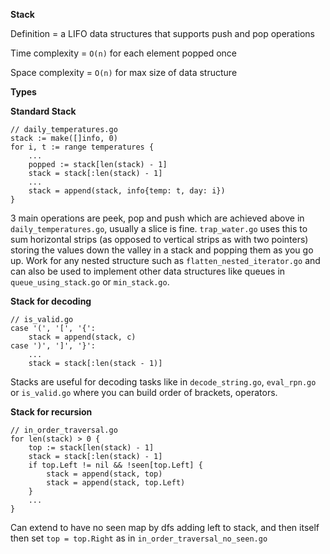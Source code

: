 **Stack**

Definition = a LIFO data structures that supports push and pop operations

Time complexity = `O(n)` for each element popped once

Space complexity = `O(n)` for max size of data structure

**Types**

**Standard Stack**
```
// daily_temperatures.go
stack := make([]info, 0)
for i, t := range temperatures {
    ...
    popped := stack[len(stack) - 1]
    stack = stack[:len(stack) - 1]
    ...
    stack = append(stack, info{temp: t, day: i})
}
```
3 main operations are peek, pop and push which are achieved above in `daily_temperatures.go`, usually a slice is fine. `trap_water.go` uses this to sum horizontal strips (as opposed to vertical strips as with two pointers) storing the values down the valley in a stack and popping them as you go up. Work for any nested structure such as `flatten_nested_iterator.go` and can also be used to implement other data structures like queues in `queue_using_stack.go` or `min_stack.go`. 

**Stack for decoding**
```
// is_valid.go
case '(', '[', '{':
    stack = append(stack, c)
case ')', ']', '}':
    ...
    stack = stack[:len(stack - 1)]
```
Stacks are useful for decoding tasks like in `decode_string.go`, `eval_rpn.go` or `is_valid.go` where you can build order of brackets, operators. 

**Stack for recursion**
```
// in_order_traversal.go
for len(stack) > 0 {
    top := stack[len(stack) - 1]
    stack = stack[:len(stack) - 1]
    if top.Left != nil && !seen[top.Left] {
        stack = append(stack, top)
        stack = append(stack, top.Left)
    }
    ...
}
```
Can extend to have no seen map by dfs adding left to stack, and then itself then set `top = top.Right` as in `in_order_traversal_no_seen.go`